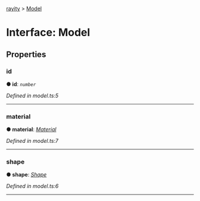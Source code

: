 [rayity](../README.md) > [Model](../interfaces/model.md)



# Interface: Model


## Properties
<a id="id"></a>

###  id

**●  id**:  *`number`* 

*Defined in model.ts:5*





___

<a id="material"></a>

###  material

**●  material**:  *[Material](material.md)* 

*Defined in model.ts:7*





___

<a id="shape"></a>

###  shape

**●  shape**:  *[Shape](shape.md)* 

*Defined in model.ts:6*





___


